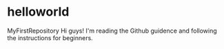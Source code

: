 # helloworld
MyFirstRepository
Hi guys!
I'm reading the Github guidence and following the instructions for beginners.
